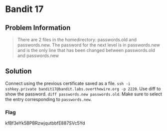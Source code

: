 # Bandit 17

## Problem Information 
  > There are 2 files in the homedirectory: passwords.old and passwords.new. The password for the next level is in passwords.new and is the only line that has been changed between passwords.old and passwords.new

## Solution
 Connect using the previous certificate saved as a file. `ssh -i sshkey.private bandit17@bandit.labs.overthewire.org -p 2220`. Use diff to show the password. `diff passwords.new passwords.old`. Make sure to select the entry corresponding to `passwords.new`.
 
### Flag
kfBf3eYk5BPBRzwjqutbbfE887SVc5Yd
